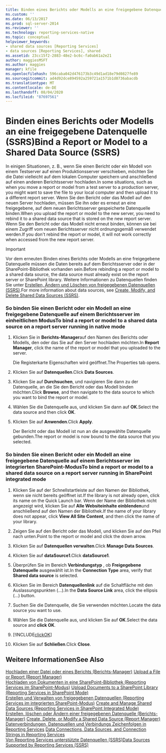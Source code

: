```yaml
---
title: Binden eines Berichts oder Modells an eine freigegebene Datenquelle (SSRS) | Microsoft-Dokumentation
ms.custom: ''
ms.date: 06/13/2017
ms.prod: sql-server-2014
ms.reviewer: ''
ms.technology: reporting-services-native
ms.topic: conceptual
helpviewer_keywords:
- shared data sources [Reporting Services]
- data sources [Reporting Services], shared
ms.assetid: 23cc15f2-2883-48e2-bc6c-fa0ab61a2e21
author: maggiesMSFT
ms.author: maggies
manager: kfile
ms.openlocfilehash: 596caba042d476173b3c49d1ad18e79d0827fe89
ms.sourcegitcommit: ad4d92dce894592a259721a1571b1d8736abacdb
ms.translationtype: MT
ms.contentlocale: de-DE
ms.lasthandoff: 08/04/2020
ms.locfileid: "87697561"
---
```

# <a name="bind-a-report-or-model-to-a-shared-data-source-ssrs"></a><span data-ttu-id="80bfe-102">Binden eines Berichts oder Modells an eine freigegebene Datenquelle (SSRS)</span><span class="sxs-lookup"><span data-stu-id="80bfe-102">Bind a Report or Model to a Shared Data Source (SSRS)</span></span>
  <span data-ttu-id="80bfe-103">In einigen Situationen, z. B., wenn Sie einen Bericht oder ein Modell von einem Testserver auf einen Produktionsserver verschieben, möchten Sie die Datei vielleicht auf dem lokalen Computer speichern und anschließend auf einen anderen Berichtsserver hochladen.</span><span class="sxs-lookup"><span data-stu-id="80bfe-103">In some situations, such as when you move a report or model from a test server to a production server, you might want to save the file to your local computer and then upload it to a different report server.</span></span> <span data-ttu-id="80bfe-104">Wenn Sie den Bericht oder das Modell auf den neuen Server hochladen, müssen Sie ihn oder es erneut an eine freigegebene, auf dem neuen Berichtsserver gespeicherte Datenquelle binden.</span><span class="sxs-lookup"><span data-stu-id="80bfe-104">When you upload the report or model to the new server, you need to rebind it to a shared data source that is stored on the new report server.</span></span> <span data-ttu-id="80bfe-105">Wenn Sie den Bericht oder das Modell nicht erneut binden, können sie bei einem Zugriff vom neuen Berichtsserver nicht ordnungsgemäß verwendet werden.</span><span class="sxs-lookup"><span data-stu-id="80bfe-105">If you don't rebind the report or model, it will not work correctly when accessed from the new report server.</span></span>  
  
> [!IMPORTANT]  
>  <span data-ttu-id="80bfe-106">Vor dem erneuten Binden eines Berichts oder Modells an eine freigegebene Datenquelle müssen die Daten bereits auf dem Berichtsserver oder in der SharePoint-Bibliothek vorhanden sein.</span><span class="sxs-lookup"><span data-stu-id="80bfe-106">Before rebinding a report or model to a shared data source, the data source must already exist on the report server or SharePoint library.</span></span> <span data-ttu-id="80bfe-107">Weitere Informationen zu Datenquellen finden Sie unter [Erstellen, Ändern und Löschen von freigegebenen Datenquellen (SSRS)](create-modify-and-delete-shared-data-sources-ssrs.md).</span><span class="sxs-lookup"><span data-stu-id="80bfe-107">For more information about data sources, see [Create, Modify, and Delete Shared Data Sources &#40;SSRS&#41;](create-modify-and-delete-shared-data-sources-ssrs.md).</span></span>  
  
### <a name="to-bind-a-report-or-model-to-a-shared-data-source-on-a-report-server-running-in-native-mode"></a><span data-ttu-id="80bfe-108">So binden Sie einen Bericht oder ein Modell an eine freigegebene Datenquelle auf einem Berichtsserver im einheitlichen Modus</span><span class="sxs-lookup"><span data-stu-id="80bfe-108">To bind a report or model to a shared data source on a report server running in native mode</span></span>  
  
1.  <span data-ttu-id="80bfe-109">Klicken Sie in **Berichts-Manager**auf den Namen des Berichts oder Modells, den oder das Sie auf den Server hochladen möchten.</span><span class="sxs-lookup"><span data-stu-id="80bfe-109">In **Report Manager**, click the name of the report or model that you uploaded to the server.</span></span>  
  
     <span data-ttu-id="80bfe-110">Die Registerkarte Eigenschaften wird geöffnet.</span><span class="sxs-lookup"><span data-stu-id="80bfe-110">The Properties tab opens.</span></span>  
  
2.  <span data-ttu-id="80bfe-111">Klicken Sie auf **Datenquellen**.</span><span class="sxs-lookup"><span data-stu-id="80bfe-111">Click **Data Sources**.</span></span>  
  
3.  <span data-ttu-id="80bfe-112">Klicken Sie auf **Durchsuchen**, und navigieren Sie dann zu der Datenquelle, an die Sie den Bericht oder das Modell binden möchten.</span><span class="sxs-lookup"><span data-stu-id="80bfe-112">Click **Browse**, and then navigate to the data source to which you want to bind the report or model.</span></span>  
  
4.  <span data-ttu-id="80bfe-113">Wählen Sie die Datenquelle aus, und klicken Sie dann auf **OK**.</span><span class="sxs-lookup"><span data-stu-id="80bfe-113">Select the data source and then click **OK**.</span></span>  
  
5.  <span data-ttu-id="80bfe-114">Klicken Sie auf **Anwenden**.</span><span class="sxs-lookup"><span data-stu-id="80bfe-114">Click **Apply**.</span></span>  
  
     <span data-ttu-id="80bfe-115">Der Bericht oder das Modell ist nun an die ausgewählte Datenquelle gebunden.</span><span class="sxs-lookup"><span data-stu-id="80bfe-115">The report or model is now bound to the data source that you selected.</span></span>  
  
### <a name="to-bind-a-report-or-model-to-a-shared-data-source-on-a-report-server-running-in-sharepoint-integrated-mode"></a><span data-ttu-id="80bfe-116">So binden Sie einen Bericht oder ein Modell an eine freigegebene Datenquelle auf einem Berichtsserver im integrierten SharePoint-Modus</span><span class="sxs-lookup"><span data-stu-id="80bfe-116">To bind a report or model to a shared data source on a report server running in SharePoint integrated mode</span></span>  
  
1.  <span data-ttu-id="80bfe-117">Klicken Sie auf der Schnellstartleiste auf den Namen der Bibliothek, wenn sie nicht bereits geöffnet ist.</span><span class="sxs-lookup"><span data-stu-id="80bfe-117">If the library is not already open, click its name on the Quick Launch bar.</span></span> <span data-ttu-id="80bfe-118">Wenn der Name der Bibliothek nicht angezeigt wird, klicken Sie auf **Alle Websiteinhalte einblenden**und anschließend auf den Namen der Bibliothek.</span><span class="sxs-lookup"><span data-stu-id="80bfe-118">If the name of your library does not appear, click **View All Site Content**, and then click the name of your library.</span></span>  
  
2.  <span data-ttu-id="80bfe-119">Zeigen Sie auf den Bericht oder das Modell, und klicken Sie auf den Pfeil nach unten.</span><span class="sxs-lookup"><span data-stu-id="80bfe-119">Point to the report or model and click the down arrow.</span></span>  
  
3.  <span data-ttu-id="80bfe-120">Klicken Sie auf **Datenquellen verwalten**.</span><span class="sxs-lookup"><span data-stu-id="80bfe-120">Click **Manage Data Sources**.</span></span>  
  
4.  <span data-ttu-id="80bfe-121">Klicken Sie auf **dataSource1**.</span><span class="sxs-lookup"><span data-stu-id="80bfe-121">Click **dataSource1**.</span></span>  
  
5.  <span data-ttu-id="80bfe-122">Überprüfen Sie im Bereich **Verbindungstyp** , ob **Freigegebene Datenquelle** ausgewählt ist.</span><span class="sxs-lookup"><span data-stu-id="80bfe-122">In the **Connection Type** area, verify that **Shared data source** is selected.</span></span>  
  
6.  <span data-ttu-id="80bfe-123">Klicken Sie im Bereich **Datenquellenlink** auf die Schaltfläche mit den Auslassungspunkten (...).</span><span class="sxs-lookup"><span data-stu-id="80bfe-123">In the **Data Source Link** area, click the ellipsis (...) button.</span></span>  
  
7.  <span data-ttu-id="80bfe-124">Suchen Sie die Datenquelle, die Sie verwenden möchten.</span><span class="sxs-lookup"><span data-stu-id="80bfe-124">Locate the data source you want to use.</span></span>  
  
8.  <span data-ttu-id="80bfe-125">Wählen Sie die Datenquelle aus, und klicken Sie auf **OK**.</span><span class="sxs-lookup"><span data-stu-id="80bfe-125">Select the data source and **click OK**.</span></span>  
  
9. [!INCLUDE[clickOK](../../includes/clickok-md.md)]  
  
10. <span data-ttu-id="80bfe-126">Klicken Sie auf **Schließen**.</span><span class="sxs-lookup"><span data-stu-id="80bfe-126">Click **Close**.</span></span>  
  
## <a name="see-also"></a><span data-ttu-id="80bfe-127">Weitere Informationen</span><span class="sxs-lookup"><span data-stu-id="80bfe-127">See Also</span></span>  
 <span data-ttu-id="80bfe-128">[Hochladen einer Datei oder eines Berichts &#40;Berichts-Manager&#41;](../reports/upload-a-file-or-report-report-manager.md) </span><span class="sxs-lookup"><span data-stu-id="80bfe-128">[Upload a File or Report &#40;Report Manager&#41;](../reports/upload-a-file-or-report-report-manager.md) </span></span>  
 <span data-ttu-id="80bfe-129">[Hochladen von Dokumenten in eine SharePoint-Bibliothek &#40;Reporting Services im SharePoint-Modus&#41;](../upload-documents-to-a-sharepoint-library-reporting-services-in-sharepoint-mode.md) </span><span class="sxs-lookup"><span data-stu-id="80bfe-129">[Upload Documents to a SharePoint Library &#40;Reporting Services in SharePoint Mode&#41;](../upload-documents-to-a-sharepoint-library-reporting-services-in-sharepoint-mode.md) </span></span>  
 <span data-ttu-id="80bfe-130">[Erstellen und Verwalten von freigegebenen Datenquellen &#40;Reporting Services im integrierten SharePoint-Modus&#41;](../create-manage-shared-data-sources-reporting-services-sharepoint-integrated-mode.md) </span><span class="sxs-lookup"><span data-stu-id="80bfe-130">[Create and Manage Shared Data Sources &#40;Reporting Services in SharePoint Integrated Mode&#41;](../create-manage-shared-data-sources-reporting-services-sharepoint-integrated-mode.md) </span></span>  
 <span data-ttu-id="80bfe-131">[Erstellen, löschen oder Ändern einer freigegebenen Datenquelle &#40;Berichts-Manager&#41;](../create-delete-or-modify-a-shared-data-source-report-manager.md) </span><span class="sxs-lookup"><span data-stu-id="80bfe-131">[Create, Delete, or Modify a Shared Data Source &#40;Report Manager&#41;](../create-delete-or-modify-a-shared-data-source-report-manager.md) </span></span>  
 <span data-ttu-id="80bfe-132">[Datenverbindungen, Datenquellen und Verbindungs Zeichenfolgen in Reporting Services](../data-connections-data-sources-and-connection-strings-in-reporting-services.md) </span><span class="sxs-lookup"><span data-stu-id="80bfe-132">[Data Connections, Data Sources, and Connection Strings in Reporting Services](../data-connections-data-sources-and-connection-strings-in-reporting-services.md) </span></span>  
 [<span data-ttu-id="80bfe-133">Von Reporting Services unterstützte Datenquellen &#40;SSRS&#41;</span><span class="sxs-lookup"><span data-stu-id="80bfe-133">Data Sources Supported by Reporting Services &#40;SSRS&#41;</span></span>](../create-deploy-and-manage-mobile-and-paginated-reports.md)  
  
  
